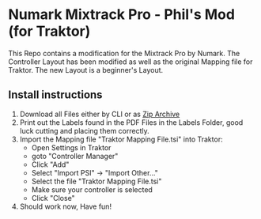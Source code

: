 # Numark Mixtrack Pro - Phil's Mod (for Traktor)
This Repo contains a modification for the Mixtrack Pro by Numark. The Controller Layout has been modified as well as the original Mapping file for Traktor. The new Layout is a beginner's Layout.

## Install instructions
1. Download all Files either by CLI or as [Zip Archive](https://github.com/NopeNix/Numark-Mixtrack-Pro---Phil-s-Mod/archive/refs/heads/main.zip)
2. Print out the Labels found in the PDF Files in the Labels Folder, good luck cutting and placing them correctly.
3. Import the Mapping file "Traktor Mapping File.tsi" into Traktor:
   - Open Settings in Traktor
   - goto "Controller Manager"
   - Click "Add"
   - Select "Import PSI" -> "Import Other..."
   - Select the file "Traktor Mapping File.tsi"
   - Make sure your controller is selected
   - Click "Close"
4. Should work now, Have fun!
